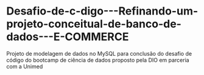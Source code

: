 # Desafio-de-c-digo---Refinando-um-projeto-conceitual-de-banco-de-dados---E-COMMERCE
Projeto de modelagem de dados no MySQL para conclusão do desafio de código do bootcamp de ciência de dados proposto pela DIO em parceria com a Unimed

